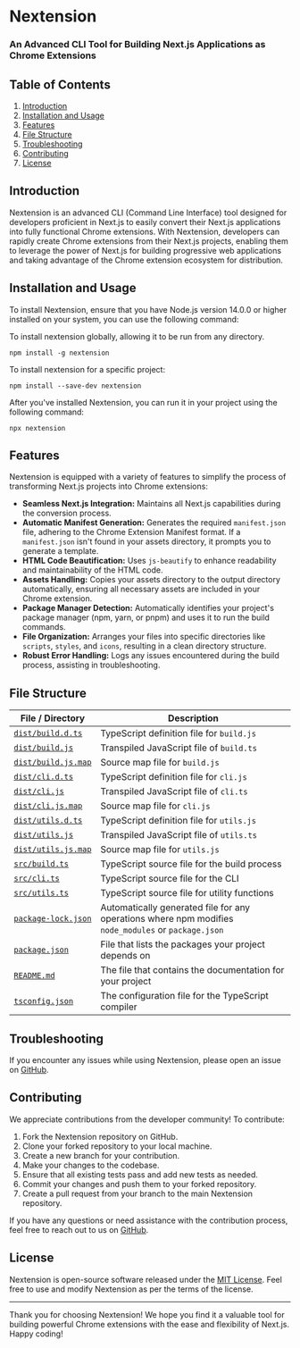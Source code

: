 # Nextension
### An Advanced CLI Tool for Building Next.js Applications as Chrome Extensions

## Table of Contents

1. [Introduction](#introduction)
2. [Installation and Usage](#installation-and-usage)
3. [Features](#features)
4. [File Structure](#file-structure)
5. [Troubleshooting](#troubleshooting)
6. [Contributing](#contributing)
7. [License](#license)

## Introduction

Nextension is an advanced CLI (Command Line Interface) tool designed for developers proficient in Next.js to easily convert their Next.js applications into fully functional Chrome extensions. With Nextension, developers can rapidly create Chrome extensions from their Next.js projects, enabling them to leverage the power of Next.js for building progressive web applications and taking advantage of the Chrome extension ecosystem for distribution.

## Installation and Usage

To install Nextension, ensure that you have Node.js version 14.0.0 or higher installed on your system, you can use the following command:

To install nextension globally, allowing it to be run from any directory.

```shell
npm install -g nextension
```

To install nextension for a specific project:

```shell
npm install --save-dev nextension
```

After you've installed Nextension, you can run it in your project using the following command:

```shell
npx nextension
```

## Features

Nextension is equipped with a variety of features to simplify the process of transforming Next.js projects into Chrome extensions:

- **Seamless Next.js Integration:** Maintains all Next.js capabilities during the conversion process.
- **Automatic Manifest Generation:** Generates the required `manifest.json` file, adhering to the Chrome Extension Manifest format. If a `manifest.json` isn't found in your assets directory, it prompts you to generate a template.
- **HTML Code Beautification:** Uses `js-beautify` to enhance readability and maintainability of the HTML code.
- **Assets Handling:** Copies your assets directory to the output directory automatically, ensuring all necessary assets are included in your Chrome extension.
- **Package Manager Detection:** Automatically identifies your project's package manager (npm, yarn, or pnpm) and uses it to run the build commands.
- **File Organization:** Arranges your files into specific directories like `scripts`, `styles`, and `icons`, resulting in a clean directory structure.
- **Robust Error Handling:** Logs any issues encountered during the build process, assisting in troubleshooting.

## File Structure

| File / Directory | Description |
|------------------|-------------|
| [`dist/build.d.ts`](https://github.com/BankkRoll/nextension/blob/main/dist/build.d.ts) | TypeScript definition file for `build.js` |
| [`dist/build.js`](https://github.com/BankkRoll/nextension/blob/main/dist/build.js) | Transpiled JavaScript file of `build.ts` |
| [`dist/build.js.map`](https://github.com/BankkRoll/nextension/blob/main/dist/build.js.map) | Source map file for `build.js` |
| [`dist/cli.d.ts`](https://github.com/BankkRoll/nextension/blob/main/dist/cli.d.ts) | TypeScript definition file for `cli.js` |
| [`dist/cli.js`](https://github.com/BankkRoll/nextension/blob/main/dist/cli.js) | Transpiled JavaScript file of `cli.ts` |
| [`dist/cli.js.map`](https://github.com/BankkRoll/nextension/blob/main/dist/cli.js.map) | Source map file for `cli.js` |
| [`dist/utils.d.ts`](https://github.com/BankkRoll/nextension/blob/main/dist/utils.d.ts) | TypeScript definition file for `utils.js` |
| [`dist/utils.js`](https://github.com/BankkRoll/nextension/blob/main/dist/utils.js) | Transpiled JavaScript file of `utils.ts` |
| [`dist/utils.js.map`](https://github.com/BankkRoll/nextension/blob/main/dist/utils.js.map) | Source map file for `utils.js` |
| [`src/build.ts`](https://github.com/BankkRoll/nextension/blob/main/src/build.ts) | TypeScript source file for the build process |
| [`src/cli.ts`](https://github.com/BankkRoll/nextension/blob/main/src/cli.ts) | TypeScript source file for the CLI |
| [`src/utils.ts`](https://github.com/BankkRoll/nextension/blob/main/src/utils.ts) | TypeScript source file for utility functions |
| [`package-lock.json`](https://github.com/BankkRoll/nextension/blob/main/package-lock.json) | Automatically generated file for any operations where npm modifies `node_modules` or `package.json` |
| [`package.json`](https://github.com/BankkRoll/nextension/blob/main/package.json) | File that lists the packages your project depends on |
| [`README.md`](https://github.com/BankkRoll/nextension/blob/main/README.md) | The file that contains the documentation for your project |
| [`tsconfig.json`](https://github.com/BankkRoll/nextension/blob/main/tsconfig.json) | The configuration file for the TypeScript compiler |

## Troubleshooting

If you encounter any issues while using Nextension, please open an issue on [GitHub](https://github.com/BankkRoll/nextension/issues).

## Contributing

We appreciate contributions from the developer community! To contribute:

1. Fork the Nextension repository on GitHub.
2. Clone your forked repository to your local machine.
3. Create a new branch for your contribution.
4. Make your changes to the codebase.
5. Ensure that all existing tests pass and add new tests as needed.
6. Commit your changes and push them to your forked repository.
7. Create a pull request from your branch to the main Nextension repository.

If you have any questions or need assistance with the contribution process, feel free to reach out to us on [GitHub](https://github.com/BankkRoll/nextension).

## License

Nextension is open-source software released under the [MIT License](https://example.com/nextension/license). Feel free to use and modify Nextension as per the terms of the license.

---

Thank you for choosing Nextension! We hope you find it a valuable tool for building powerful Chrome extensions with the ease and flexibility of Next.js. Happy coding!
